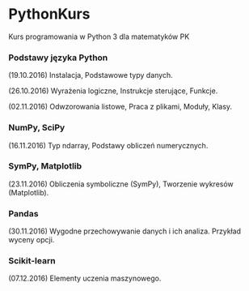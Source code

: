 # PythonKurs
Kurs programowania w Python 3 dla matematyków PK

### Podstawy języka Python
(19.10.2016) Instalacja, Podstawowe typy danych.

(26.10.2016) Wyrażenia logiczne, Instrukcje sterujące, Funkcje.

(02.11.2016) Odwzorowania listowe, Praca z plikami, Moduły, Klasy.

### NumPy, SciPy
(16.11.2016) Typ ndarray, Podstawy obliczeń numerycznych.

### SymPy, Matplotlib
(23.11.2016) Obliczenia symboliczne (SymPy), Tworzenie wykresów (Matplotlib).

### Pandas
(30.11.2016) Wygodne przechowywanie danych i ich analiza. Przykład wyceny opcji.

### Scikit-learn
(07.12.2016) Elementy uczenia maszynowego.
